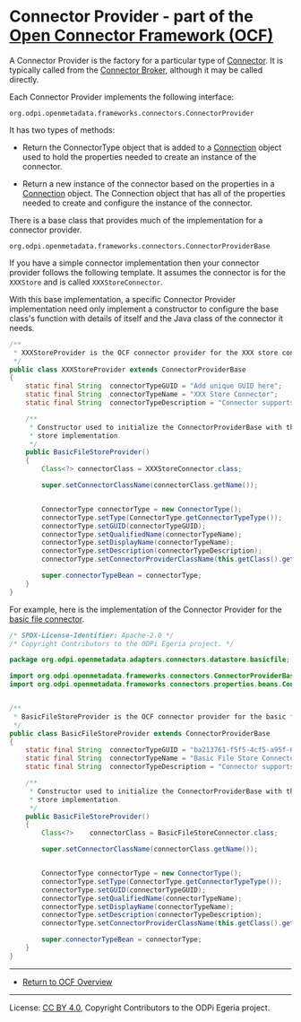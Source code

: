 <!-- SPDX-License-Identifier: CC-BY-4.0 -->
<!-- Copyright Contributors to the ODPi Egeria project. -->

# Connector Provider - part of the [Open Connector Framework (OCF)](../..)

A Connector Provider is the factory for a particular type of [Connector](connector.md).  It is typically
called from the [Connector Broker](connector-broker.md), although it may be called directly.

Each Connector Provider implements the following interface:

```
org.odpi.openmetadata.frameworks.connectors.ConnectorProvider
```

It has two types of methods:

* Return the ConnectorType object that is added to a [Connection](connection.md) object used to
hold the properties needed to create an instance of the connector.

* Return a new instance of the connector based on the properties in a [Connection](connection.md) object.
The Connection object that has all of the properties
needed to create and configure the instance of the connector.

There is a base class that provides much of the implementation for a connector provider.

```
org.odpi.openmetadata.frameworks.connectors.ConnectorProviderBase
```

If you have a simple connector implementation then your connector provider follows the following
template.  It assumes the connector is for the `XXXStore` and is called `XXXStoreConnector`.

With this base implementation, a specific Connector Provider implementation need only implement a constructor to
configure the base class's function with details of itself and the Java class of the connector it needs.



```java
/**
 * XXXStoreProvider is the OCF connector provider for the XXX store connector.
 */
public class XXXStoreProvider extends ConnectorProviderBase
{
    static final String  connectorTypeGUID = "Add unique GUID here";
    static final String  connectorTypeName = "XXX Store Connector";
    static final String  connectorTypeDescription = "Connector supports ... add details here";

    /**
     * Constructor used to initialize the ConnectorProviderBase with the Java class name of the specific
     * store implementation.
     */
    public BasicFileStoreProvider()
    {
        Class<?> connectorClass = XXXStoreConnector.class;

        super.setConnectorClassName(connectorClass.getName());


        ConnectorType connectorType = new ConnectorType();
        connectorType.setType(ConnectorType.getConnectorTypeType());
        connectorType.setGUID(connectorTypeGUID);
        connectorType.setQualifiedName(connectorTypeName);
        connectorType.setDisplayName(connectorTypeName);
        connectorType.setDescription(connectorTypeDescription);
        connectorType.setConnectorProviderClassName(this.getClass().getName());

        super.connectorTypeBean = connectorType;
    }
}
```

For example, here is the implementation of the Connector Provider for the
[basic file connector](../../../../adapters/open-connectors/data-store-connectors/file-connectors/basic-file-connector).

```java
/* SPDX-License-Identifier: Apache-2.0 */
/* Copyright Contributors to the ODPi Egeria project. */

package org.odpi.openmetadata.adapters.connectors.datastore.basicfile;

import org.odpi.openmetadata.frameworks.connectors.ConnectorProviderBase;
import org.odpi.openmetadata.frameworks.connectors.properties.beans.ConnectorType;


/**
 * BasicFileStoreProvider is the OCF connector provider for the basic file store connector.
 */
public class BasicFileStoreProvider extends ConnectorProviderBase
{
    static final String  connectorTypeGUID = "ba213761-f5f5-4cf5-a95f-6150aef09e0b";
    static final String  connectorTypeName = "Basic File Store Connector";
    static final String  connectorTypeDescription = "Connector supports reading of Files.";

    /**
     * Constructor used to initialize the ConnectorProviderBase with the Java class name of the specific
     * store implementation.
     */
    public BasicFileStoreProvider()
    {
        Class<?>    connectorClass = BasicFileStoreConnector.class;

        super.setConnectorClassName(connectorClass.getName());


        ConnectorType connectorType = new ConnectorType();
        connectorType.setType(ConnectorType.getConnectorTypeType());
        connectorType.setGUID(connectorTypeGUID);
        connectorType.setQualifiedName(connectorTypeName);
        connectorType.setDisplayName(connectorTypeName);
        connectorType.setDescription(connectorTypeDescription);
        connectorType.setConnectorProviderClassName(this.getClass().getName());

        super.connectorTypeBean = connectorType;
    }
}
```


----
* [Return to OCF Overview](../..)

----
License: [CC BY 4.0](https://creativecommons.org/licenses/by/4.0/),
Copyright Contributors to the ODPi Egeria project.